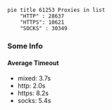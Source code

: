 
```mermaid
pie title 61253 Proxies in list
    "HTTP" : 28637
    "HTTPS": 10621
    "SOCKS" : 30349
```

### Some Info
#### Average Timeout

- mixed: 3.7s
- http: 2.0s
- https: 8.2s
- socks: 5.4s